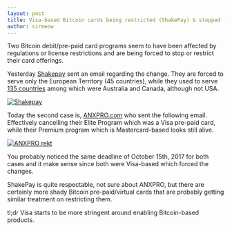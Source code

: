 ```yaml
---
layout: post
title: Visa-based Bitcoin cards being restricted (ShakePay) & stopped (ANXPRO)
author: sirmeow
---
```


Two Bitcoin debit/pre-paid card programs seem to have been affected by regulations or license restrictions and are being forced to stop or restrict their card offerings.

Yesterday [Shakepay](https://shakepay.co) sent an email regarding the change. They are forced to serve only the European Territory (45 countries), while they used to serve [135 countries](http://web.archive.org/web/20170610151913/https://help.shakepay.co/visa-debit-card/what-countries-can-shakepay-issue-to) among which were Australia and Canada, although not USA.

[![Shakepay](http://i.imgur.com/BMi3k4T.png)](http://blog.shakepay.co/2017/updated-list-of-countries/)

Today the second case is, [ANXPRO.com](https://anxpro.com/pages/card) who sent the following email. Effectively cancelling their Elite Program which was a Visa pre-paid card, while their Premium program which is Mastercard-based looks still alive.

[![ANXPRO rekt](https://i.imgur.com/aEGZP1Q.png?1)](https://i.imgur.com/mHDgMhZ.png)


You probably noticed the same deadline of October 15th, 2017 for both cases and it make sense since both were Visa-based which forced the changes.

ShakePay is quite respectable, not sure about ANXPRO, but there are certainly more shady Bitcoin pre-paid/virtual cards that are probably getting similar treatment on restricting them.

tl;dr Visa starts to be more stringent around enabling Bitcoin-based products.
